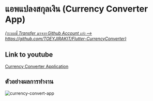 # แอพแปลงสกุลเงิน (Currency Converter App)

###### [(ระบบนี้ Transfer มาจาก Github Account เก่า --> https://github.com/TOEYJIRAKIT/Flutter-CurrencyConverter)](https://github.com/TOEYJIRAKIT/Flutter-CurrencyConverter)

## Link  to youtube
[Currency Converter Application](https://youtu.be/jScyWXButA4)

## ตัวอย่างผลการทำงาน
![currency-convert-app](https://github.com/user-attachments/assets/74a06200-c1a0-4350-9d42-9793d499d635)
